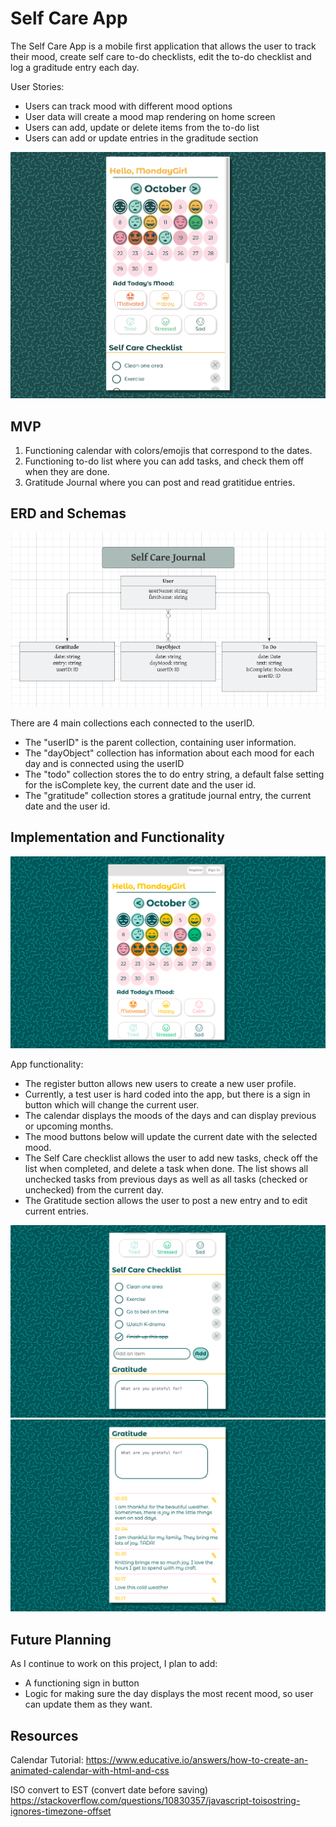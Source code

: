 # Self Care App

The Self Care App is a mobile first application that allows the user to track their mood, create self care to-do checklists, edit the to-do checklist and log a graditude entry each day.

User Stories:
- Users can track mood with different mood options
- User data will create a mood map rendering on home screen
- Users can add, update or delete items from the to-do list
- Users can add or update entries in the graditude section

![Photo of Home Screen](./assets/Self-Care-App-Main.png)

## MVP

1. Functioning calendar with colors/emojis that correspond to the dates.
2. Functioning to-do list where you can add tasks, and check them off when they are done.
3. Gratitude Journal where you can post and read gratitidue entries.

## ERD and Schemas

![ERD](./assets/ERD3.png)

There are 4 main collections each connected to the userID.
- The "userID" is the parent collection, containing user information.
- The "dayObject" collection has information about each mood for each day and is connected using the userID
- The "todo" collection stores the to do entry string, a default false setting for the isComplete key, the current date and the user id.
- The "gratitude" collection stores a gratitude journal entry, the current date and the user id.

## Implementation and Functionality

![App Photo 1](./assets/Self-Care-App-1.png)

App functionality:
- The register button allows new users to create a new user profile.
- Currently, a test user is hard coded into the app, but there is a sign in button which will change the current user.
- The calendar displays the moods of the days and can display previous or upcoming months.
- The mood buttons below will update the current date with the selected mood.
- The Self Care checklist allows the user to add new tasks, check off the list when completed, and delete a task when done. The list shows all unchecked tasks from previous days as well as all tasks (checked or unchecked) from the current day.
- The Gratitude section allows the user to post a new entry and to edit current entries.

![App Photo 2](./assets/Self-Care-App-2.png)
![App Photo 2](./assets/Self-Care-App-3.png)

## Future Planning

As I continue to work on this project, I plan to add: 
- A functioning sign in button
- Logic for making sure the day displays the most recent mood, so user can update them as they want.

## Resources

Calendar Tutorial:
https://www.educative.io/answers/how-to-create-an-animated-calendar-with-html-and-css

ISO convert to EST (convert date before saving)
https://stackoverflow.com/questions/10830357/javascript-toisostring-ignores-timezone-offset